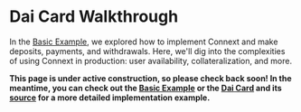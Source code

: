 # Dai Card Walkthrough

In the [Basic Example](../userDocumentation/quickStart.md), we explored how to implement Connext and make deposits, payments, and withdrawals. Here, we'll dig into the complexities of using Connext in production: user availability, collateralization, and more.

**This page is under active construction, so please check back soon! In the meantime, you can check out the [Basic Example](../userDocumentation/quickStart.md) or the [Dai Card](https://daicard.io) and its [source](https://github.com/ConnextProject/card) for a more detailed implementation example.**